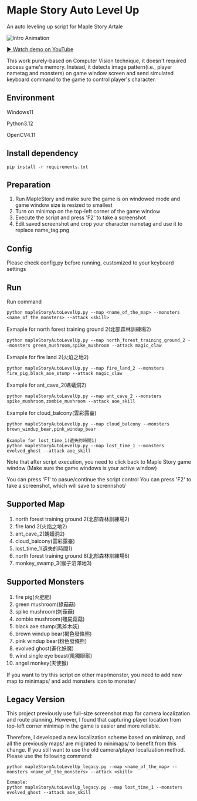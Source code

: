# Maple Story Auto Level Up

An auto leveling up script for Maple Story Artale

![Intro Animation](media/intro.gif)

[▶ Watch demo on YouTube](https://www.youtube.com/watch?v=QeEXLHO8KN4)

This work purely-based on Computer Vision technique, it doesn't required access game's memory. Instead, it detects image pattern(i.e., player nametag and monsters) on game window screen and send simulated keyboard command to the game to control player's character.

## Environment
Windows11

Python3.12

OpenCV4.11

## Install dependency
```
pip install -r requirements.txt
```

## Preparation
1. Run MapleStory and make sure the game is on windowed mode and game window size is resized to smallest
2. Turn on minimap on the top-left corner of the game window
3. Execute the script and press 'F2' to take a screenshot
4. Edit saved screenshot and crop your character nametag and use it to replace name_tag.png

## Config
Please check config.py before running, customized to your keyboard settings

## Run
Run command
```
python mapleStoryAutoLevelUp.py --map <name_of_the_map> --monsters <name_of_the_monsters> --attack <skill>
```
Exmaple for north forest training ground 2(北部森林訓練場2)
```
python mapleStoryAutoLevelUp.py --map north_forest_training_ground_2 --monsters green_mushroom,spike_mushroom --attack magic_claw
```
Exmaple for fire land 2(火焰之地2)
```
python mapleStoryAutoLevelUp.py --map fire_land_2 --monsters fire_pig,black_axe_stump --attack magic_claw
```
Example for ant_cave_2(螞蟻洞2)
```
python mapleStoryAutoLevelUp.py --map ant_cave_2 --monsters spike_mushroom,zombie_mushroom --attack aoe_skill
```
Example for cloud_balcony(雲彩露臺)
```
python mapleStoryAutoLevelUp.py --map cloud_balcony --monsters brown_windup_bear,pink_windup_bear
```
```
Example for lost_time_1(遺失的時間1)
python mapleStoryAutoLevelUp.py --map lost_time_1 --monsters evolved_ghost --attack aoe_skill
```
Note that after script execution, you need to click back to Maple Story game window (Make sure the game windows is your active window)

You can press 'F1' to pasue/continue the script control
You can press 'F2' to take a screenshot, which will save to scrennshot/

## Supported Map 
1. north forest training ground 2(北部森林訓練場2)
2. fire land 2(火焰之地2)
3. ant_cave_2(螞蟻洞2)
4. cloud_balcony(雲彩露臺)
5. lost_time_1(遺失的時間1)
6. north forest training ground 8(北部森林訓練場8)
7. monkey_swamp_3(猴子沼澤地3)

## Supported Monsters
1. fire pig(火肥肥)
2. green mushroom(綠菇菇)
3. spike mushroom(刺菇菇)
4. zombie mushroom(殭屍菇菇)
5. black axe stump(黑斧木妖)
6. brown windup bear(褐色發條熊)
7. pink windup bear(粉色發條熊)
8. evolved ghost(進化妖魔)
9. wind single eye beast(風獨眼獸)
10. angel monkey(天使猴)

If you want to try this script on other map/monster, you need to add new map to minimaps/ and add monsters icon to monster/


## Legacy Version
This project previously use full-size screenshot map for camera localization
and route planning. However, I found that capturing player location from top-left corner minimap in the game is easier and more reliable.

Therefore, I developed a new localization scheme based on minimap, and all the previously maps/ are migrated to minimaps/ to benefit from this change. If you still want to use the old camera/player localization method. Please use the following command:

```
python mapleStoryAutoLevelUp_legacy.py --map <name_of_the_map> --monsters <name_of_the_monsters> --attack <skill>

Exmaple:
python mapleStoryAutoLevelUp_legacy.py --map lost_time_1 --monsters evolved_ghost --attack aoe_skill
```





